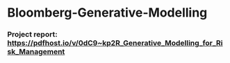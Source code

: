 # Bloomberg-Generative-Modelling
### Project report: https://pdfhost.io/v/0dC9~kp2R_Generative_Modelling_for_Risk_Management 

